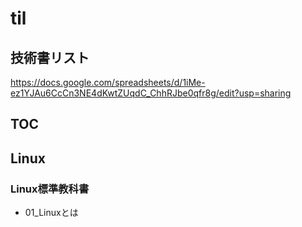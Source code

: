 # til

## 技術書リスト

https://docs.google.com/spreadsheets/d/1iMe-ez1YJAu6CcCn3NE4dKwtZUqdC_ChhRJbe0qfr8g/edit?usp=sharing

## TOC
## Linux

### Linux標準教科書

- 01_Linuxとは
